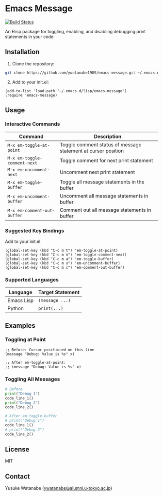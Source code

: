 <!-- ---
!-- Timestamp: 2025-03-03 08:44:45
!-- Author: ywatanabe
!-- File: /home/ywatanabe/.dotfiles/.emacs.d/lisp/emacs-message/README.md
!-- --- -->

# Emacs Message
[![Build Status](https://github.com/ywatanabe1989/emacs-message/workflows/tests/badge.svg)](https://github.com/ywatanabe1989/emacs-message/actions)

An Elisp package for toggling, enabling, and disabling debugging print statements in your code.

## Installation

1. Clone the repository:
```bash
git clone https://github.com/ywatanabe1989/emacs-message.git ~/.emacs.d/lisp/emacs-message
```

2. Add to your init.el:
```elisp
(add-to-list 'load-path "~/.emacs.d/lisp/emacs-message")
(require 'emacs-message)
```

## Usage

### Interactive Commands

| Command | Description |
|---------|-------------|
| `M-x em-toggle-at-point` | Toggle comment status of message statement at cursor position |
| `M-x em-toggle-comment-next` | Toggle comment for next print statement |
| `M-x em-uncomment-next` | Uncomment next print statement |
| `M-x em-toggle-buffer` | Toggle all message statements in the buffer |
| `M-x em-uncomment-buffer` | Uncomment all message statements in buffer |
| `M-x em-comment-out-buffer` | Comment out all message statements in buffer |

### Suggested Key Bindings

Add to your init.el:

```elisp
(global-set-key (kbd "C-c m t") 'em-toggle-at-point)
(global-set-key (kbd "C-c m n") 'em-toggle-comment-next)
(global-set-key (kbd "C-c m a") 'em-toggle-buffer)
(global-set-key (kbd "C-c m u") 'em-uncomment-buffer)
(global-set-key (kbd "C-c m c") 'em-comment-out-buffer)
```

### Supported Languages

| Language | Target Statement |
|----------|------------------|
| Emacs Lisp | `(message ...)` |
| Python | `print(...)` |

## Examples

### Toggling at Point

```elisp
;; Before: Cursor positioned on this line
(message "Debug: Value is %s" x)

;; After em-toggle-at-point:
;; (message "Debug: Value is %s" x)
```

### Toggling All Messages

```python
# Before
print("Debug 1")
code_line_1()
print("Debug 2")
code_line_2()

# After em-toggle-buffer
# print("Debug 1")
code_line_1()
# print("Debug 2")
code_line_2()
```

## License

MIT

## Contact

Yusuke Watanabe (ywatanabe@alumni.u-tokyo.ac.jp)

<!-- EOF -->